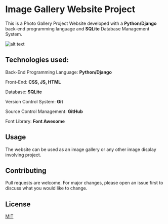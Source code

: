# Image Gallery Website Project

This is a Photo Gallery Project Website developed with a **Python/Django** back-end programming language and **SQLite** Database Management System.

![alt text](https://github.com/london-ay/django-project-image-gallery-website/blob/main/documentation/ig_search-functionality1.jpg?raw=true)


## Technologies used:

Back-End Programming Language: **Python/Django** 

Front-End: **CSS, JS, HTML**

Database: **SQLite**

Version Control System: **Git**

Source Control Management: **GitHub**

Font Library: **Font Awesome**


## Usage

The website can be used as an image gallery or any other image display involving project.

## Contributing
Pull requests are welcome. For major changes, please open an issue first to discuss what you would like to change.


## License
[MIT](https://choosealicense.com/licenses/mit/)
